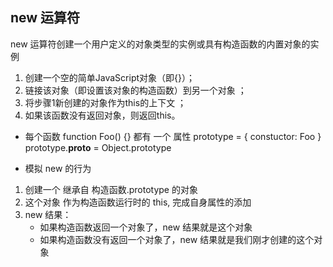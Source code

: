 ## new 运算符
   new 运算符创建一个用户定义的对象类型的实例或具有构造函数的内置对象的实例
1. 创建一个空的简单JavaScript对象（即{}）；
2. 链接该对象（即设置该对象的构造函数）到另一个对象 ；
3. 将步骤1新创建的对象作为this的上下文 ；
4. 如果该函数没有返回对象，则返回this。

- 每个函数 function Foo() {}
  都有 一个 属性 prototype = { constuctor: Foo }
  prototype.__proto__ = Object.prototype


- 模拟 new 的行为
1. 创建一个 继承自 构造函数.prototype 的对象
2. 这个对象 作为构造函数运行时的 this, 完成自身属性的添加
3. new 结果：
   - 如果构造函数返回一个对象了，new 结果就是这个对象
   - 如果构造函数没有返回一个对象了，new 结果就是我们刚才创建的这个对象